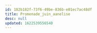 ```yaml
---
id: 182b182f-73f6-49be-836b-e01ec7ac48df
title: Promenade_juin_aanelise
desc: null
updated: 1622539556540
---
```


